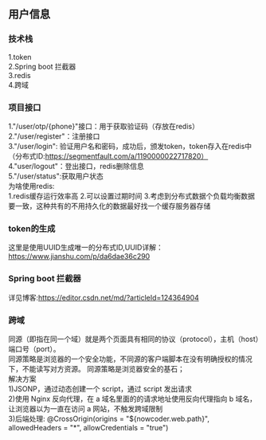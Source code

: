 ## 用户信息
### 技术栈
1.token    
2.Spring boot 拦截器    
3.redis    
4.跨域
### 项目接口
1."/user/otp/{phone}"接口：用于获取验证码（存放在redis）    
2."/user/register"：注册接口    
3."/user/login": 验证用户名和密码，成功后，颁发token，token存入在redis中（分布式ID:https://segmentfault.com/a/1190000022717820）    
4."user/logout"：登出接口，redis删除信息    
5."/user/status":获取用户状态    
为啥使用redis:    
1.redis缓存运行效率高 2.可以设置过期时间 3.考虑到分布式数据个负载均衡数据要一致，这种共有的不用持久化的数据最好找一个缓存服务器存储
### token的生成
这里是使用UUID生成唯一的分布式ID,UUID详解：https://www.jianshu.com/p/da6dae36c290    
### Spring boot 拦截器
详见博客:https://editor.csdn.net/md/?articleId=124364904    
### 跨域
同源（即指在同一个域）就是两个页面具有相同的协议（protocol），主机（host）端口号（port）。     
同源策略是浏览器的一个安全功能，不同源的客户端脚本在没有明确授权的情况下，不能读写对方资源。 同源策略是浏览器安全的基石；    
解决方案        
1)JSONP，通过动态创建一个 script，通过 script 发出请求    
2)使用 Nginx 反向代理，在 a 域名里面的的请求地址使用反向代理指向 b 域名，让浏览器以为一直在访问 a 网站，不触发跨域限制    
3)后端处理: @CrossOrigin(origins = "${nowcoder.web.path}", allowedHeaders = "*", allowCredentials = "true")    

